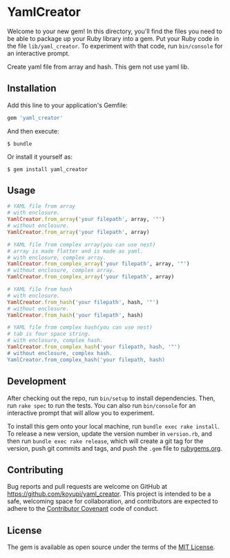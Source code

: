 # YamlCreator

Welcome to your new gem! In this directory, you'll find the files you need to be able to package up your Ruby library into a gem. Put your Ruby code in the file `lib/yaml_creator`. To experiment with that code, run `bin/console` for an interactive prompt.

Create yaml file from array and hash.
This gem not use yaml lib.

## Installation

Add this line to your application's Gemfile:

```ruby
gem 'yaml_creator'
```

And then execute:

    $ bundle

Or install it yourself as:

    $ gem install yaml_creator

## Usage

```ruby
# YAML file from array
# with enclosure.
YamlCreator.from_array('your filepath', array, '"')
# without enclosure.
YamlCreator.from_array('your filepath', array)

# YAML file from complex array(you can use nest)
# array is made flatter and is made as yaml.
# with enclosure, complex array.
YamlCreator.from_complex_array('your filepath', array, '"')
# without enclosure, complex array.
YamlCreator.from_complex_array('your filepath', array)

# YAML file from hash
# with enclosure.
YamlCreator.from_hash('your filepath', hash, '"')
# without enclosure.
YamlCreator.from_hash('your filepath', hash)

# YAML file from complex hash(you can use nest)
# tab is four space string.
# with enclosure, complex hash.
YamlCreator.from_complex_hash('your filepath, hash, '"')
# without enclosure, complex hash.
YamlCreator.from_complex_hash('your filepath, hash)
```

## Development

After checking out the repo, run `bin/setup` to install dependencies. Then, run `rake spec` to run the tests. You can also run `bin/console` for an interactive prompt that will allow you to experiment.

To install this gem onto your local machine, run `bundle exec rake install`. To release a new version, update the version number in `version.rb`, and then run `bundle exec rake release`, which will create a git tag for the version, push git commits and tags, and push the `.gem` file to [rubygems.org](https://rubygems.org).

## Contributing

Bug reports and pull requests are welcome on GitHub at https://github.com/koyupi/yaml_creator. This project is intended to be a safe, welcoming space for collaboration, and contributors are expected to adhere to the [Contributor Covenant](http://contributor-covenant.org) code of conduct.


## License

The gem is available as open source under the terms of the [MIT License](http://opensource.org/licenses/MIT).

